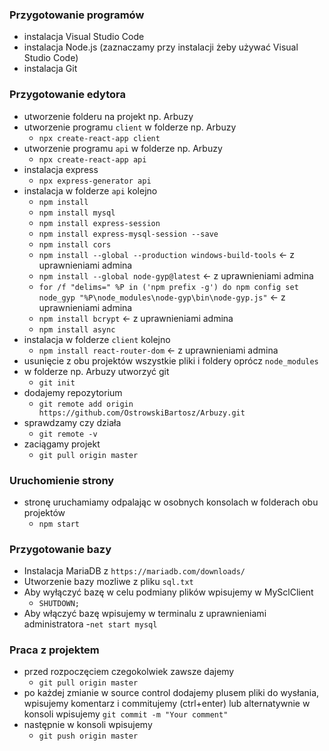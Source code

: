 ### Przygotowanie programów

- instalacja Visual Studio Code
- instalacja Node.js (zaznaczamy przy instalacji żeby używać Visual Studio Code)
- instalacja Git

### Przygotowanie edytora

- utworzenie folderu na projekt np. Arbuzy
- utworzenie programu `client` w folderze np. Arbuzy
  - `npx create-react-app client`
- utworzenie programu `api` w folderze np. Arbuzy
  - `npx create-react-app api`
- instalacja express
  - `npx express-generator api`
- instalacja w folderze `api` kolejno
  - `npm install`
  - `npm install mysql`
  - `npm install express-session`
  - `npm install express-mysql-session --save`
  - `npm install cors`
  - `npm install --global --production windows-build-tools` <- z uprawnieniami admina
  - `npm install --global node-gyp@latest` <- z uprawnieniami admina
  - `for /f "delims=" %P in ('npm prefix -g') do npm config set node_gyp "%P\node_modules\node-gyp\bin\node-gyp.js"` <- z uprawnieniami admina
  - `npm install bcrypt` <- z uprawnieniami admina
  - `npm install async`
- instalacja w folderze `client` kolejno
  - `npm install react-router-dom` <- z uprawnieniami admina
- usunięcie z obu projektów wszystkie pliki i foldery oprócz `node_modules`
- w folderze np. Arbuzy utworzyć git
  - `git init`
- dodajemy repozytorium
  - `git remote add origin https://github.com/OstrowskiBartosz/Arbuzy.git`
- sprawdzamy czy działa
  - `git remote -v`
- zaciągamy projekt
  - `git pull origin master`

### Uruchomienie strony

- stronę uruchamiamy odpalając w osobnych konsolach w folderach obu projektów
  - `npm start`

### Przygotowanie bazy

- Instalacja MariaDB z `https://mariadb.com/downloads/`
- Utworzenie bazy mozliwe z pliku `sql.txt`
- Aby wyłączyć bazę w celu podmiany plików wpisujemy w MySclClient
  - `SHUTDOWN;`
- Aby włączyć bazę wpisujemy w terminalu z uprawnieniami administratora -`net start mysql`

### Praca z projektem

- przed rozpoczęciem czegokolwiek zawsze dajemy
  - `git pull origin master`
- po każdej zmianie w source control dodajemy plusem pliki do wysłania, wpisujemy komentarz i commitujemy (ctrl+enter) lub alternatywnie w konsoli wpisujemy `git commit -m "Your comment"`
- następnie w konsoli wpisujemy
  - `git push origin master`
